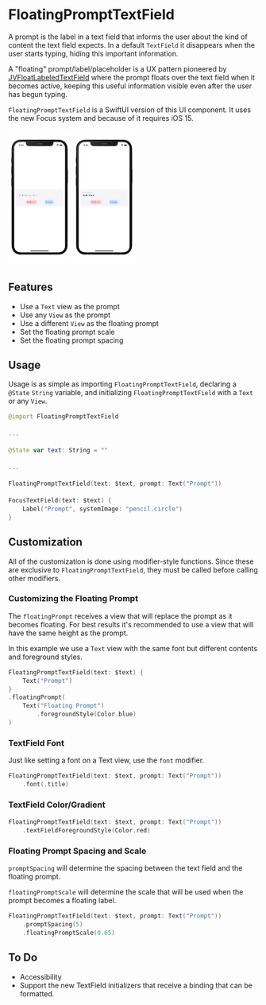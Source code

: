 # FloatingPromptTextField

A prompt is the label in a text field that informs the user about the kind of content the text field expects. In a default `TextField` it disappears when the user starts typing, hiding this important information.

A "floating" prompt/label/placeholder is a UX pattern pioneered by [JVFloatLabeledTextField](https://github.com/jverdi/JVFloatLabeledTextField) where the prompt floats over the text field when it becomes active, keeping this useful information visible even after the user has begun typing.

`FloatingPromptTextField` is a SwiftUI version of this UI component. It uses the new Focus system and because of it requires iOS 15. 

<p float="left">
  <img src="./Screenshots/Screenshot0.png" alt="Lock Screen" width=25% height=25%>
  <img src="./Screenshots/Screenshot1.png" alt="Import Files" width=25% height=25%>
</p>

## Features

 * Use a `Text` view as the prompt
 * Use any `View` as the prompt
 * Use a different `View` as the floating prompt
 * Set the floating prompt scale
 * Set the floating prompt spacing

## Usage

Usage is as simple as importing `FloatingPromptTextField`, declaring a `@State` `String` variable, and initializing `FloatingPromptTextField` with a `Text` or any `View`.

```swift
@import FloatingPromptTextField

...

@State var text: String = ""

...

FloatingPromptTextField(text: $text, prompt: Text("Prompt"))

FocusTextField(text: $text) {
	Label("Prompt", systemImage: "pencil.circle")
}
```

## Customization

All of the customization is done using modifier-style functions. Since these are exclusive to `FloatingPromptTextField`, they must be called before calling other modifiers.

### Customizing the Floating Prompt

The `floatingPrompt` receives a view that will replace the prompt as it becomes floating. For best results it's recommended to use a view that will have the same height as the prompt. 

In this example we use a `Text` view with the same font but different contents and foreground styles. 

```swift
FloatingPromptTextField(text: $text) {
	Text("Prompt")
}
.floatingPrompt(
	Text("Floating Prompt")
		.foregroundStyle(Color.blue)
)
```

### TextField Font

Just like setting a font on a Text view, use the `font` modifier.

```swift
FloatingPromptTextField(text: $text, prompt: Text("Prompt"))
	.font(.title)
```

### TextField Color/Gradient

```swift
FloatingPromptTextField(text: $text, prompt: Text("Prompt"))
	.textFieldForegroundStyle(Color.red)
```

### Floating Prompt Spacing and Scale

`promptSpacing` will determine the spacing between the text field and the floating prompt.

`floatingPromptScale` will determine the scale that will be used when the prompt becomes a floating label.

```swift
FloatingPromptTextField(text: $text, prompt: Text("Prompt"))
	.promptSpacing(5)
	.floatingPromptScale(0.65)
```

## To Do

 - Accessibility
 - Support the new TextField initializers that receive a binding that can be formatted.
